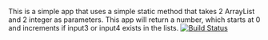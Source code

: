 This is a simple app that uses a simple static method that takes 2 ArrayList and 2 integer as parameters. This app will return a number, which starts at 0 and increments if input3 or input4 exists in the lists.
[![Build Status](https://travis-ci.org/BerkUtkuYenisey/myDemoApp.svg?branch=master)](https://travis-ci.org/BerkUtkuYenisey/myDemoApp)
